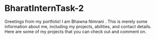 # BharatInternTask-2
Greetings from my portfolio!  I am Bhawna Nimrani . This is merely some information about me, including my projects, abilities, and contact details. Here are some of my projects that you can check out and comment on.
